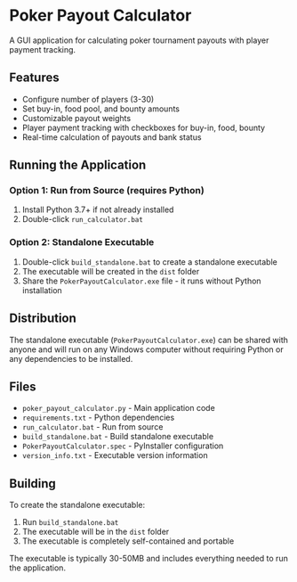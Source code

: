 # Poker Payout Calculator

A GUI application for calculating poker tournament payouts with player payment tracking.

## Features
- Configure number of players (3-30)
- Set buy-in, food pool, and bounty amounts
- Customizable payout weights
- Player payment tracking with checkboxes for buy-in, food, bounty
- Real-time calculation of payouts and bank status

## Running the Application

### Option 1: Run from Source (requires Python)
1. Install Python 3.7+ if not already installed
2. Double-click `run_calculator.bat`

### Option 2: Standalone Executable
1. Double-click `build_standalone.bat` to create a standalone executable
2. The executable will be created in the `dist` folder
3. Share the `PokerPayoutCalculator.exe` file - it runs without Python installation

## Distribution
The standalone executable (`PokerPayoutCalculator.exe`) can be shared with anyone and will run on any Windows computer without requiring Python or any dependencies to be installed.

## Files
- `poker_payout_calculator.py` - Main application code
- `requirements.txt` - Python dependencies
- `run_calculator.bat` - Run from source
- `build_standalone.bat` - Build standalone executable
- `PokerPayoutCalculator.spec` - PyInstaller configuration
- `version_info.txt` - Executable version information

## Building
To create the standalone executable:
1. Run `build_standalone.bat`
2. The executable will be in the `dist` folder
3. The executable is completely self-contained and portable

The executable is typically 30-50MB and includes everything needed to run the application.
